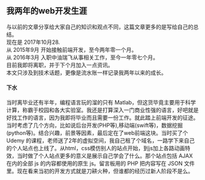 ## 我两年的web开发生涯
与以前的文章分享给大家自己的知识和观点不同，这篇文章更多的是写给自己的总结。  
现在是 2017年10月28.  
从 2015年9月 开始接触前端开发，至今两年零一个月。  
从 2016年3月 入职中油瑞飞从事相关工作，至今一年零七个月。  
目前我即将离职，并于下个月加入一点资讯。  
本文只涉及到技术话题，更像是流水账一样记录我两年以来的成长。  
#### 下水
当时离毕业还有半年，编程语言玩的溜的只有 Matlab，但这货毕竟主要用于科学计算，称霸于校园和各大实验室。我还是打算深入一门商业性强的语言，好吧就是好找工作的语言，因为我即将毕业而且需要一份工作。就此踏上前端开发的征途。当时考虑了几个方向，比如说后台开发(PHP等),移动端(swift等)，数据挖掘(python等)。结合兴趣，前景等因素，最后定在了web前端这块。当时买了个 Udemy 的课程，老师送了2年的虚拟空间，我自己租了个域名，一路学下来自己的个人站点也上线了。从html，css模仿别人的站点开始，到js加上各路动画特效，当时做了个人站点更多的意义是展示自己学会了什么。那个站点包括 AJAX 在内的全部 js 的内容都使用的原生 js。留言板用的 PHP 把内容写在 JSON 文件里。现在看来当初的开发方式就是刀耕火种，但谁都的经历过新人阶段不是么。